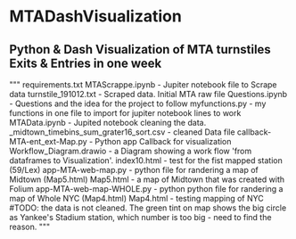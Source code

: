 # MTADashVisualization
Python &amp; Dash Visualization of MTA turnstiles Exits &amp; Entries in one week
-------
"""
requirements.txt
MTAScrappe.ipynb - Jupiter notebook file to Scrape data
turnstile_191012.txt - Scraped data. Initial MTA raw file
Questions.ipynb - Questions and the idea for the project to follow
myfunctions.py - my functions in one file to import for jupiter notebook lines to work 
MTAData.ipynb - Jupited notebook cleaning the data. 
_midtown_timebins_sum_grater16_sort.csv - cleaned Data file
callback-MTA-ent_ext-Map.py - Python app Callback for visualization
Workflow_Diagram.drawio - a Diagram showing a work flow 'from dataframes to Visualization'.
index10.html - test for the fist mapped station (59/Lex)
app-MTA-web-map.py - python file for randering a map of Midtown (Map5.html)
Map5.html - a map of Midtown that was created with Folium 
app-MTA-web-map-WHOLE.py - python python file for randering a map of Whole NYC (Map4.html)
Map4.html - testing mapping of NYC #TODO: the data is not cleaned. The green tint on map shows the big circle as Yankee's Stadium station, which number is too big - need to find the reason.
"""
